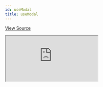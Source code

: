 ```yaml
---
id: useModal
title: useModal
---
```


[View Source](https://github.com/pankod/refine/tree/master/examples/ui/useModal)

<iframe src="https://codesandbox.io/embed/refine-use-modal-example-ghdhl?autoresize=1&fontsize=14&theme=dark&view=preview"
    style={{width: "100%", height:"80vh", border: "0px", borderRadius: "8px", overflow:"hidden"}}
    title="refine-use-modal-example"
    allow="accelerometer; ambient-light-sensor; camera; encrypted-media; geolocation; gyroscope; hid; microphone; midi; payment; usb; vr; xr-spatial-tracking"
    sandbox="allow-forms allow-modals allow-popups allow-presentation allow-same-origin allow-scripts"
></iframe>
